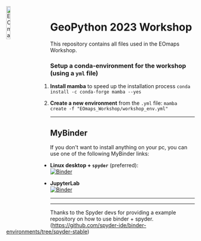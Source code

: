 <img alt=EOmaps src=https://raw.githubusercontent.com/raphaelquast/EOmaps/dev/docs/_static/logo.png width=15% align="left" style="margin:0 3em 0 0">

# <b>GeoPython 2023 Workshop</b>

This repository contains all files used in the EOmaps Workshop.


### Setup a conda-environment for the workshop (using a `yml` file)

1. **Install mamba** to speed up the installation process
  `conda install -c conda-forge mamba --yes`

2. **Create a new environment** from the `.yml` file:
    `mamba create -f "EOmaps_Workshop/workshop_env.yml"`


<hr>

## MyBinder

If you don't want to install anything on your pc, you can use one of the following MyBinder links:


- **Linux desktop + `spyder`** (preferred):  
  [![Binder](https://mybinder.org/badge_logo.svg)](https://mybinder.org/v2/gh/raphaelquast/EOmaps_GeoPython2023/desktop)

- **JupyterLab**  
  [![Binder](https://mybinder.org/badge_logo.svg)](https://mybinder.org/v2/gh/raphaelquast/EOmaps_GeoPython2023/master)



<hr>
<hr>


Thanks to the Spyder devs for providing a example repository on how to use binder + spyder.
(https://github.com/spyder-ide/binder-environments/tree/spyder-stable)
